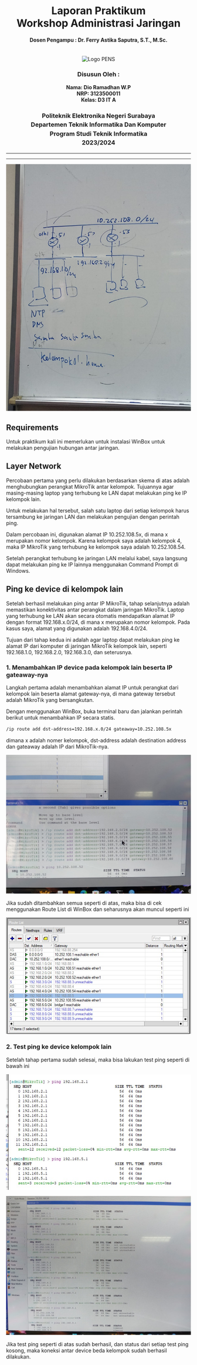 <div align="center">
  <h1 style="text-align: center;font-weight: bold">Laporan Praktikum
  <br>Workshop Administrasi Jaringan</h1>
  <h4 style="text-align: center;">Dosen Pengampu : Dr. Ferry Astika Saputra, S.T., M.Sc.</h4>
</div>
<br />
<div align="center">
  <img src="https://upload.wikimedia.org/wikipedia/id/4/44/Logo_PENS.png" alt="Logo PENS">
  <h3 style="text-align: center;">Disusun Oleh : </h3>
  <p style="text-align: center;">
    <strong>Nama: Dio Ramadhan W.P</strong><br>
    <strong>NRP: 3123500011 </strong><br>
    <strong>Kelas: D3 IT A</strong>
  </p>
<h3 style="text-align: center;line-height: 1.5">Politeknik Elektronika Negeri Surabaya<br>Departemen Teknik Informatika Dan Komputer<br>Program Studi Teknik Informatika<br>2023/2024</h3>
  <hr><hr>
</div>

![IMG-20250410-WA0006.jpg](1.jpg)

## Requirements

Untuk praktikum kali ini memerlukan untuk instalasi WinBox untuk melakukan pengujian hubungan antar jaringan.

## Layer Network

Percobaan pertama yang perlu dilakukan berdasarkan skema di atas adalah menghubungkan perangkat MikroTik antar kelompok. Tujuannya agar masing-masing laptop yang terhubung ke LAN dapat melakukan ping ke IP kelompok lain.

Untuk melakukan hal tersebut, salah satu laptop dari setiap kelompok harus tersambung ke jaringan LAN dan melakukan pengujian dengan perintah ping.

Dalam percobaan ini, digunakan alamat IP 10.252.108.5x, di mana x merupakan nomor kelompok. Karena kelompok saya adalah kelompok 4, maka IP MikroTik yang terhubung ke kelompok saya adalah 10.252.108.54.

Setelah perangkat terhubung ke jaringan LAN melalui kabel, saya langsung dapat melakukan ping ke IP lainnya menggunakan Command Prompt di Windows.

## Ping ke device di kelompok lain

Setelah berhasil melakukan ping antar IP MikroTik, tahap selanjutnya adalah memastikan konektivitas antar perangkat dalam jaringan MikroTik. Laptop yang terhubung ke LAN akan secara otomatis mendapatkan alamat IP dengan format 192.168.x.0/24, di mana x merupakan nomor kelompok. Pada kasus saya, alamat yang digunakan adalah 192.168.4.0/24.

Tujuan dari tahap kedua ini adalah agar laptop dapat melakukan ping ke alamat IP dari komputer di jaringan MikroTik kelompok lain, seperti 192.168.1.0, 192.168.2.0, 192.168.3.0, dan seterusnya.

### 1. Menambahkan IP device pada kelompok lain beserta IP gateaway-nya

Langkah pertama adalah menambahkan alamat IP untuk perangkat dari kelompok lain beserta alamat gateway-nya, di mana gateway tersebut adalah MikroTik yang bersangkutan.

Dengan menggunakan WinBox, buka terminal baru dan jalankan perintah berikut untuk menambahkan IP secara statis.

```bash
/ip route add dst-address=192.168.x.0/24 gateaway=10.252.108.5x
```

dimana x adalah nomer kelompok, dst-address adalah destination address dan gateaway adalah IP dari MikroTik-nya.

![IMG-20250410-WA0011.jpg](2.jpg)

Jika sudah ditambahkan semua seperti di atas, maka bisa di cek menggunakan Route List di WinBox dan seharusnya akan muncul seperti ini

![IMG-20250410-WA0014.jpg](5.jpg)

### 2. Test ping ke device kelompok lain

Setelah tahap pertama sudah selesai, maka bisa lakukan test ping seperti di bawah ini

![IMG-20250410-WA0012.jpg](3.jpg)

![IMG-20250410-WA0013.jpg](4.jpg)

Jika test ping seperti di atas sudah berhasil, dan status dari setiap test ping kosong, maka koneksi antar device beda kelompok sudah berhasil dilakukan.